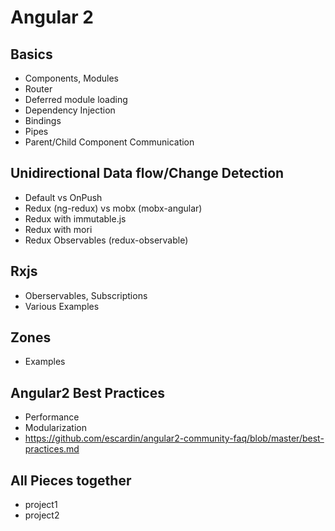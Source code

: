 
# Angular 2

## Basics
 * Components, Modules
 * Router
 * Deferred module loading   
 * Dependency Injection
 * Bindings
 * Pipes
 * Parent/Child Component Communication
   
## Unidirectional Data flow/Change Detection
 * Default vs OnPush
 * Redux (ng-redux) vs mobx (mobx-angular)
 * Redux with immutable.js
 * Redux with mori
 * Redux Observables (redux-observable)
 
 ## Rxjs
  * Oberservables, Subscriptions
  * Various Examples
  
 ## Zones
  * Examples
  
 ## Angular2 Best Practices
  * Performance
  * Modularization
  * https://github.com/escardin/angular2-community-faq/blob/master/best-practices.md
  
 ## All Pieces together
   * project1
   * project2 
  
  
 

